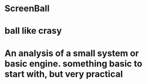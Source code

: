 # ScreenBall
# ball like crasy
# An analysis of a small system or basic engine. something basic to start with, but very practical
